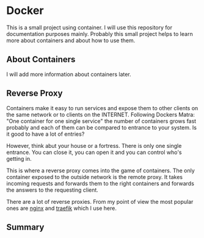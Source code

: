 # Docker
This is a small project using container. I will use this repository for documentation purposes mainly. Probably this small project helps to learn more about containers and about how to use them.

## About Containers
I will add more information about containers later.

## Reverse Proxy
Containers make it easy to run services and expose them to other clients on the same network or to clients on the INTERNET. Following Dockers Matra: "One container for one single service" the number of containers grows fast probably and each of them can be compared to entrance to your system. Is it good to have a lot of entries?

However, think abut your house or a fortress. There is only one single entrance. You can close it, you can open it and you can control who's getting in.

This is where a reverse proxy comes into the game of containers. The only container exposed to the outside network is the remote proxy. It takes incoming requests and forwards them to the right containers and forwards the answers to the requesting client.

There are a lot of reverse proxies. From my point of view the most popular ones are [nginx](https://www.nginx.com) and [traefik](https://traefik.io/traefik) which I use here.

## Summary